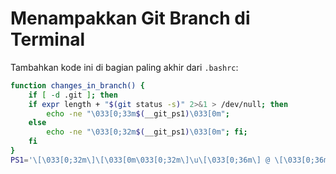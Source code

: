 # Menampakkan Git Branch di Terminal

Tambahkan kode ini di bagian paling akhir dari `.bashrc`:

```bash
function changes_in_branch() { 
    if [ -d .git ]; then
    if expr length + "$(git status -s)" 2>&1 > /dev/null; then     
        echo -ne "\033[0;33m$(__git_ps1)\033[0m"; 
    else
        echo -ne "\033[0;32m$(__git_ps1)\033[0m"; fi; 
    fi
}
PS1='\[\033[0;32m\]\[\033[0m\033[0;32m\]\u\[\033[0;36m\] @ \[\033[0;36m\]\h \w\[\033[0m\]$(changes_in_branch)\n\[\033[0;32m\]└─\[\033[0m\033[0;32m\] \$\[\033[0m\033[0;32m\] ▶\[\033[0m\] '
```